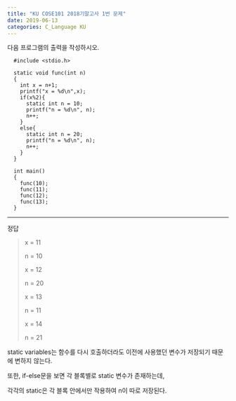 ```yaml
---
title: "KU COSE101 2018기말고사 1번 문제"
date: 2019-06-13
categories: C_Language KU
---
```


다음 프로그램의 출력을 작성하시오.

      #include <stdio.h>

      static void func(int n)
      {
        int x = n+1;
        printf("x = %d\n",x);
        if(x%2){
          static int n = 10;
          printf("n = %d\n", n);
          n++;
        }
        else{
          static int n = 20;
          printf("n = %d\n", n);
          n++;
        }
      }

      int main()
      {
        func(10);
        func(11);
        func(12);
        func(13);
      }
  
***
  
정답
> x = 11
>
> n = 10
>
> x = 12
>
> n = 20
>
> x = 13
>
> n = 11
>
> x = 14
>
> n = 21

static variables는 함수를 다시 호출하더라도 이전에 사용했던 변수가 저장되기 때문에 변하지 않는다.

또한, if-else문을 보면 각 블록별로 static 변수가 존재하는데, 

각각의 static은 각 블록 안에서만 작용하여 n이 따로 저장된다.
